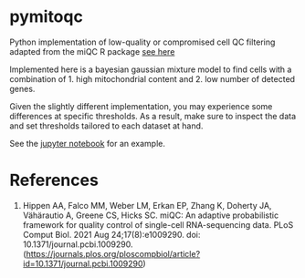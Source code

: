# pymitoqc

Python implementation of low-quality or compromised cell QC filtering adapted from the miQC R package [see here](https://www.bioconductor.org/packages/release/bioc/html/miQC.html)

Implemented here is a bayesian gaussian mixture model to find cells with a combination of 1. high mitochondrial content and 2. low number of detected genes.

Given the slightly different implementation, you may experience some differences at specific thresholds. As a result, make sure to inspect the data and set thresholds tailored to each dataset at hand.

See the [jupyter notebook](https://github.com/dfdeascanis/pymitoqc/blob/main/example_notebook.ipynb) for an example.

# References

1. Hippen AA, Falco MM, Weber LM, Erkan EP, Zhang K, Doherty JA, Vähärautio A, Greene CS, Hicks SC. miQC: An adaptive probabilistic framework for quality control of single-cell RNA-sequencing data. PLoS Comput Biol. 2021 Aug 24;17(8):e1009290. doi: 10.1371/journal.pcbi.1009290. (https://journals.plos.org/ploscompbiol/article?id=10.1371/journal.pcbi.1009290)

